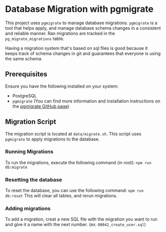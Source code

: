 # Database Migration with pgmigrate

This project uses `pgmigrate` to manage database migrations. `pgmigrate` is a tool that helps apply, and manage database schema changes in a consistent and reliable manner. Ran migrations are tracked in the `pg_migrate_migrations` table.

Having a migration system that's based on sql files is good because it keeps track of schema changes in git and guarantees that everyone is using the same schema.

## Prerequisites

Ensure you have the following installed on your system:

- PostgreSQL
- `pgmigrate` (You can find more information and installation instructions on the [pgmigrate GitHub page](https://github.com/peterldowns/pgmigrate))

## Migration Script

The migration script is located at `data/migrate.sh`. This script uses `pgmigrate` to apply migrations to the database.

### Running Migrations

To run the migrations, execute the following command (in root): `npm run db:migrate`

### Resetting the database

To reset the database, you can use the following command: `npm run db:reset`
This will clear all tables, and rerun migrations.

### Adding migrations

To add a migration, creat a new SQL file with the migration you want to run and give it a name with the next number. (ex. `00042_create_user.sql`)
